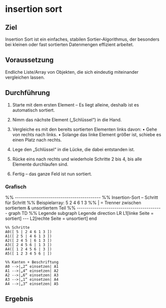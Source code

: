# insertion sort

## Ziel

Insertion Sort ist ein einfaches, stabilen Sortier-Algorithmus, der besonders bei kleinen oder fast sortierten Daten­mengen effizient arbeitet. 

## Voraussetzung

Endliche Liste/Array von Objekten, die sich eindeutig miteinander vergleichen lassen.

## Durchführung

1. Starte mit dem ersten Element
    – Es liegt alleine, deshalb ist es automatisch sortiert.

2. Nimm das nächste Element („Schlüssel“) in die Hand.

3. Vergleiche es mit den bereits sortierten Elementen links davon:
    • Gehe von rechts nach links.
    • Solange das linke Element größer ist, schiebe es einen Platz nach rechts.

4. Lege den „Schlüssel“ in die Lücke, die dabei entstanden ist.

5. Rücke eins nach rechts und wiederhole Schritte 2 bis 4, bis alle Elemente durchlaufen sind.

6. Fertig – das ganze Feld ist nun sortiert.


### Grafisch

%% -------------------------------------------
%%  Insertion-Sort – Schritt für Schritt
%%  Beispiel­array: 5 2 4 6 1 3
%%  |  = Trenner zwischen sortiertem & unsortiertem Teil
%% -------------------------------------------
graph TD
    %% Legende
    subgraph Legende
        direction LR
        L1[linke Seite = sortiert] --- L2[rechte Seite = unsortiert]
    end

    %% Schritte
    A0([ 5 | 2 4 6 1 3 ])
    A1([ 2 5 | 4 6 1 3 ])
    A2([ 2 4 5 | 6 1 3 ])
    A3([ 2 4 5 6 | 1 3 ])
    A4([ 1 2 4 5 6 | 3 ])
    A5([ 1 2 3 4 5 6 | ])

    %% Kanten + Beschriftung
    A0 -->|„2“ einsetzen| A1
    A1 -->|„4“ einsetzen| A2
    A2 -->|„6“ einsetzen| A3
    A3 -->|„1“ einsetzen| A4
    A4 -->|„3“ einsetzen| A5


## Ergebnis
<!-- Zeit-/Speicherkomplexität, Beispielausgabe, Tests -->
